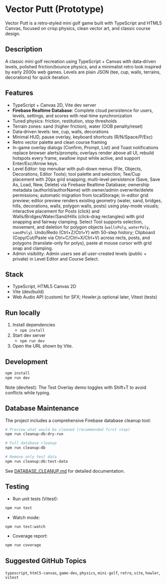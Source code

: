 # Vector Putt (Prototype)

Vector Putt is a retro‑styled mini golf game built with TypeScript and HTML5 Canvas, focused on crisp physics, clean vector art, and classic course design.

## Description

A classic mini golf recreation using TypeScript + Canvas with data‑driven levels, polished friction/bounce physics, and a minimalist retro look inspired by early 2000s web games. Levels are plain JSON (tee, cup, walls, terrains, decorations) for quick iteration.

## Features

- TypeScript + Canvas 2D, Vite dev server
- **Firebase Realtime Database**: Complete cloud persistence for users, levels, settings, and scores with real-time synchronization
- Tuned physics: friction, restitution, stop thresholds
- Terrain zones: sand (higher friction), water (OOB penalty/reset)
- Data‑driven levels: tee, cup, walls, decorations
- Minimal HUD, pause overlay, keyboard shortcuts (R/N/Space/P/Esc)
- Retro vector palette and clean course framing
- In-game overlay dialogs (Confirm, Prompt, List) and Toast notifications replace browser alerts/prompts; overlays render above all UI, rebuild hotspots every frame, swallow input while active, and support Enter/Esc/Arrow keys.
- Level Editor: top menubar with pull-down menus (File, Objects, Decorations, Editor Tools); tool palette and selection; Tee/Cup placement with 20px grid snapping; multi-level persistence (Save, Save As, Load, New, Delete) via Firebase Realtime Database; ownership metadata (authorId/authorName) with owner/admin overwrite/delete permissions; automatic migration from localStorage; in-editor grid preview; editor preview renders existing geometry (water, sand, bridges, hills, decorations, walls, polygon walls, posts) using play-mode visuals; interactive placement for Posts (click) and Walls/Bridges/Water/Sand/Hills (click-drag rectangles) with grid snapping and fairway clamping. Select Tool supports selection, movement, and deletion for polygon objects (`wallsPoly`, `waterPoly`, `sandPoly`). Undo/Redo (Ctrl+Z/Ctrl+Y) with 50-step history; Clipboard (Copy/Cut/Paste via Ctrl+C/Ctrl+X/Ctrl+V) across rects, posts, and polygons (translate-only for polys), paste at mouse cursor with grid snap and clamping.
 - Admin visibility: Admin users see all user-created levels (public + private) in Level Editor and Course Select.

## Stack

- TypeScript, HTML5 Canvas 2D
- Vite (dev/build)
- Web Audio API (custom) for SFX; Howler.js optional later, Vitest (tests)

## Run locally

1. Install dependencies
   - `npm install`
2. Start dev server
   - `npm run dev`
3. Open the URL shown by Vite.

## Development

```bash
npm install
npm run dev
```

Note (dev/test): The Test Overlay demo toggles with Shift+T to avoid conflicts while typing.

## Database Maintenance

The project includes a comprehensive Firebase database cleanup tool:

```bash
# Preview what would be cleaned (recommended first step)
npm run cleanup:db:dry-run

# Full database cleanup
npm run cleanup:db

# Remove only test data
npm run cleanup:db:test-data
```

See [DATABASE_CLEANUP.md](docs/DATABASE_CLEANUP.md) for detailed documentation.

## Testing

- Run unit tests (Vitest):

```bash
npm run test
```

- Watch mode:

```bash
npm run test:watch
```

- Coverage report:

```bash
npm run coverage
```

## Suggested GitHub Topics

`typescript`, `html5-canvas`, `game-dev`, `physics`, `mini-golf`, `retro`, `vite`, `howler`, `vitest`
